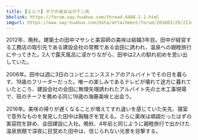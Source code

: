 ```yaml
---
title: [エルフ] ボクの彼女はガテン系
bbslink: https://forum.say-huahuo.com/thread-4488-1-1.html
imgurl: https://www.say-huahuo.com/data/attachment/forum/201603/29/213409om96qhh0qcmi9coy.jpg
---
```


2012年、晩秋。建築士の田中マサシと美容師の美咲は結婚3年目。田中が経営する工務店の取引先である建設会社の常務である会田に誘われ、温泉への親睦旅行にやってきた。2人で露天風呂に浸かりながら、田中は2人の馴れ初めを思い出していた。

2006年。田中は週に3日のコンビニエンスストアのアルバイトでその日を暮らす、19歳のフリーターだった。唯一の楽しみであるテレビが壊れて途方に暮れていたところ、建設会社の会田に無理矢理誘われたアルバイト先の土木工事現場で、班のチーフを務める同じ19歳の海藤美咲と出会う。

2016年。美咲の帰りが遅くなることが増えてすれ違いを感じていた矢先、寝室で意外なものを発見した田中は胸騒ぎを覚える。さらに美咲は順調だったはずの美容院を辞め、会田建設に入社。晩秋、4年前と同じように親睦旅行で出かけた温泉旅館で深夜に目覚めた田中は、信じられない光景を目撃する。<!--more-->
